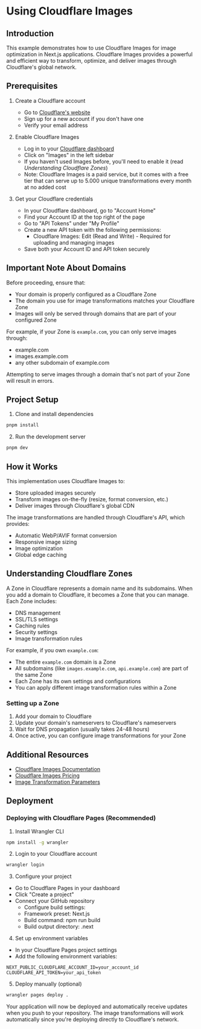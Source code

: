 # Using Cloudflare Images

## Introduction
This example demonstrates how to use Cloudflare Images for image optimization in Next.js applications. Cloudflare Images provides a powerful and efficient way to transform, optimize, and deliver images through Cloudflare's global network.

## Prerequisites
1. Create a Cloudflare account
   - Go to [Cloudflare's website](https://dash.cloudflare.com/sign-up)
   - Sign up for a new account if you don't have one
   - Verify your email address

2. Enable Cloudflare Images
   - Log in to your [Cloudflare dashboard](https://dash.cloudflare.com)
   - Click on "Images" in the left sidebar
   - If you haven't used Images before, you'll need to enable it (read *Understanding Cloudflare Zones*)
   - Note: Cloudflare Images is a paid service, but it comes with a free tier that can serve up to 5.000 unique transformations every month at no added cost

3. Get your Cloudflare credentials
   - In your Cloudflare dashboard, go to "Account Home"
   - Find your Account ID at the top right of the page
   - Go to "API Tokens" under "My Profile"
   - Create a new API token with the following permissions:
     - Cloudflare Images: Edit (Read and Write) - Required for uploading and managing images
   - Save both your Account ID and API token securely

## Important Note About Domains
Before proceeding, ensure that:
- Your domain is properly configured as a Cloudflare Zone
- The domain you use for image transformations matches your Cloudflare Zone
- Images will only be served through domains that are part of your configured Zone

For example, if your Zone is `example.com`, you can only serve images through:
- example.com
- images.example.com
- any other subdomain of example.com

Attempting to serve images through a domain that's not part of your Zone will result in errors.

## Project Setup
1. Clone and install dependencies
```bash
pnpm install
```

2. Run the development server
```bash
pnpm dev
```

## How it Works
This implementation uses Cloudflare Images to:
- Store uploaded images securely
- Transform images on-the-fly (resize, format conversion, etc.)
- Deliver images through Cloudflare's global CDN

The image transformations are handled through Cloudflare's API, which provides:
- Automatic WebP/AVIF format conversion
- Responsive image sizing
- Image optimization
- Global edge caching

## Understanding Cloudflare Zones
A Zone in Cloudflare represents a domain name and its subdomains. When you add a domain to Cloudflare, it becomes a Zone that you can manage. Each Zone includes:
- DNS management
- SSL/TLS settings
- Caching rules
- Security settings
- Image transformation rules

For example, if you own `example.com`:
- The entire `example.com` domain is a Zone
- All subdomains (like `images.example.com`, `api.example.com`) are part of the same Zone
- Each Zone has its own settings and configurations
- You can apply different image transformation rules within a Zone

### Setting up a Zone
1. Add your domain to Cloudflare
2. Update your domain's nameservers to Cloudflare's nameservers
3. Wait for DNS propagation (usually takes 24-48 hours)
4. Once active, you can configure image transformations for your Zone

## Additional Resources
- [Cloudflare Images Documentation](https://developers.cloudflare.com/images/)
- [Cloudflare Images Pricing](https://www.cloudflare.com/products/cloudflare-images/)
- [Image Transformation Parameters](https://developers.cloudflare.com/images/image-resizing/)

## Deployment
### Deploying with Cloudflare Pages (Recommended)
1. Install Wrangler CLI
```bash
npm install -g wrangler
```

2. Login to your Cloudflare account
```bash
wrangler login
```

3. Configure your project
- Go to Cloudflare Pages in your dashboard
- Click "Create a project"
- Connect your GitHub repository
    - Configure build settings:
    - Framework preset: Next.js
    - Build command: npm run build
    - Build output directory: .next

4. Set up environment variables
- In your Cloudflare Pages project settings
- Add the following environment variables:
```env
NEXT_PUBLIC_CLOUDFLARE_ACCOUNT_ID=your_account_id
CLOUDFLARE_API_TOKEN=your_api_token
```

5. Deploy manually (optional)
```bash
wrangler pages deploy .
```
Your application will now be deployed and automatically receive updates when you push to your repository. The image transformations will work automatically since you're deploying directly to Cloudflare's network.